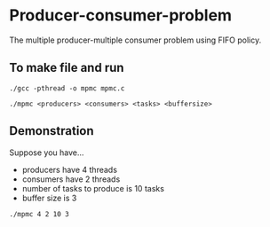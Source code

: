 # Producer-consumer-problem
The multiple producer-multiple consumer problem using FIFO policy.

## To make file and run

`./gcc -pthread -o mpmc mpmc.c`

`./mpmc <producers> <consumers> <tasks> <buffersize>`
  
## Demonstration

Suppose you have...

- producers have 4 threads
- consumers have 2 threads
- number of tasks to produce is 10 tasks
- buffer size is 3

`./mpmc 4 2 10 3`
